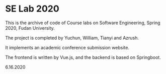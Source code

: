 # SE Lab 2020

This is the archive of code of Course labs on Software Engineering, Spring 2020, Fudan University.

The project is completed by Yuchun, William, Tianyi and Azrush.

It implements an academic conference submission website.

The frontend is written by Vue.js, and the backend is based on Springboot.

 6.16.2020